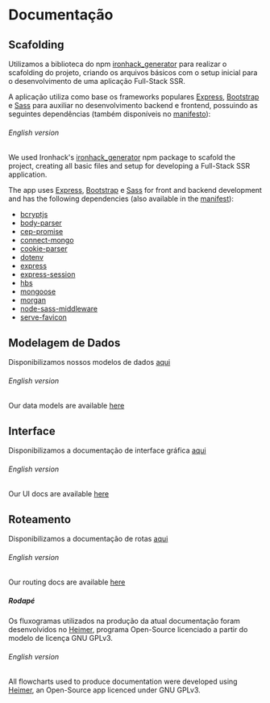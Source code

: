 # Documentação

## Scafolding

Utilizamos a biblioteca do npm [ironhack_generator](https://www.npmjs.com/package/ironhack_generator) para realizar o scafolding do projeto,
criando os arquivos básicos com o setup inicial para o desenvolvimento de uma aplicação
Full-Stack SSR.

A aplicação utiliza como base os frameworks populares [Express](https://www.npmjs.com/package/express), [Bootstrap](https://getbootstrap.com) 
e [Sass](https://sass-lang.com) para auxiliar no desenvolvimento backend e frontend, possuindo as seguintes dependências (também disponíveis
no [manifesto](../package.json)):

###### English version

We used Ironhack's [ironhack_generator](https://www.npmjs.com/package/ironhack_generator) npm package to scafold the project, creating all
basic files and setup for developing a Full-Stack SSR application.

The app uses [Express](https://www.npmjs.com/package/express), [Bootstrap](https://getbootstrap.com) 
e [Sass](https://sass-lang.com) for front and backend development and has the following dependencies (also available in the [manifest](../package.json)):

- [bcryptjs](https://www.npmjs.com/package/bcryptjs)
- [body-parser](https://www.npmjs.com/package/body-parser)
- [cep-promise](https://www.npmjs.com/package/cep-promise)
- [connect-mongo](https://www.npmjs.com/package/connect-mongo)
- [cookie-parser](https://www.npmjs.com/package/cookie-parser)
- [dotenv](https://www.npmjs.com/package/dotenv)
- [express](https://www.npmjs.com/package/express)
- [express-session](https://www.npmjs.com/package/express-session)
- [hbs](https://www.npmjs.com/package/hbs)
- [mongoose](https://www.npmjs.com/package/mongoose)
- [morgan](https://www.npmjs.com/package/morgan)
- [node-sass-middleware](https://www.npmjs.com/package/node-sass-middleware)
- [serve-favicon](https://www.npmjs.com/package/serve-favicon)

## Modelagem de Dados

Disponibilizamos nossos modelos de dados [aqui](modelagem.md)

###### English version

Our data models are available [here](modelagem.md)

## Interface

Disponibilizamos a documentação de interface gráfica [aqui](ui.md)

###### English version

Our UI docs are available [here](ui.md)

## Roteamento

Disponibilizamos a documentação de rotas [aqui](rotas.md)

###### English version

Our routing docs are available [here](rotas.md)

##### Rodapé

Os fluxogramas utilizados na produção da atual documentação foram desenvolvidos no
[Heimer](https://github.com/juzzlin/Heimer), programa Open-Source licenciado a partir do
modelo de licença GNU GPLv3.

###### English version

All flowcharts used to produce documentation were developed using [Heimer](https://github.com/juzzlin/Heimer),
an Open-Source app licenced under GNU GPLv3.